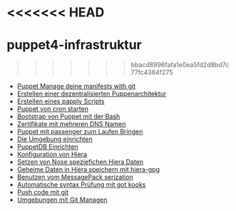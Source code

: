 <<<<<<< HEAD
=======
# puppet4-infrastruktur

>>>>>>> bbacd8996fafa1e0ea5fd2d8bd7c77fc4364f275
* [Puppet Manage deine manifests with git](../puppet-manage-manigests-git)
* [Erstellen einer dezentralisierten Puppenarchitektur](../puppet-dezentralisierte-env)
* [Erstellen eines papply Scripts](../puppet-papply-script)
* [Puppet von cron starten](../puppet-cron-start)
* [Bootstrap von Puppet mit der Bash](../puppet-bash-bootstraping)
* [Zertifikate mit mehreren DNS Namen](../puppet-zert-multi-dns-names)
* [Puppet mit passenger zum Laufen Bringen](../puppet-passenger)
* [Die Umgebung einrichten](../puppet-umgebung)
* [PuppetDB Einrichten](../pupet-puppetdb-konfiguration)
* [Konfiguration von Hiera](../puppet-hiera-basics)
* [Setzen von Nose speziefichen Hiera Daten](../puppet-hiera-node-specific)
* [Geheime Daten in Hiera speichern mit hiera-gpg](../puppet-hiera-sec-data-hiera-gpg)
* [Benutzen vom MessagePack serization](../puppet-messagepack)
* [Automatische syntax Prüfung mit got kooks](../puppet-auto-syntax-check-git-hook)
* [Push code mit git](../puppet-git-push)
* [Umgebungen mit Git Managen](../puppet-mgmnt-env-git)
